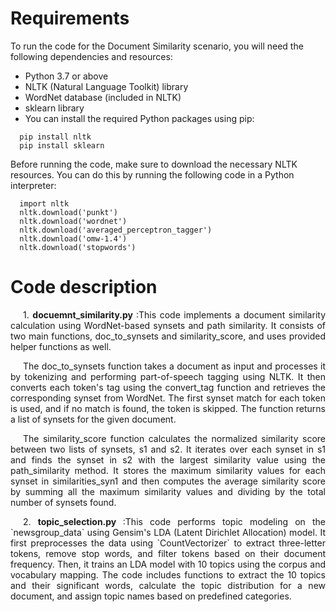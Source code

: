 # Requirements
To run the code for the Document Similarity scenario, you will need the following dependencies and resources:

* Python 3.7 or above
* NLTK (Natural Language Toolkit) library
* WordNet database (included in NLTK)
* sklearn library
* You can install the required Python packages using pip:

``` 
  pip install nltk 
  pip install sklearn

``` 
Before running the code, make sure to download the necessary NLTK resources. You can do this by running the following code in a Python interpreter:

``` 
  import nltk
  nltk.download('punkt')
  nltk.download('wordnet')
  nltk.download('averaged_perceptron_tagger')
  nltk.download('omw-1.4')
  nltk.download('stopwords')
```
# Code description

<div style="text-align: justify; text-indent: 20px;">
1.  <strong>docuemnt_similarity.py </strong> :This code implements a document similarity calculation using WordNet-based synsets and path similarity. It consists of two main functions, doc_to_synsets and similarity_score, and uses provided helper functions as well.

The doc_to_synsets function takes a document as input and processes it by tokenizing and performing part-of-speech tagging using NLTK. It then converts each token's tag using the convert_tag function and retrieves the corresponding synset from WordNet. The first synset match for each token is used, and if no match is found, the token is skipped. The function returns a list of synsets for the given document.

The similarity_score function calculates the normalized similarity score between two lists of synsets, s1 and s2. It iterates over each synset in s1 and finds the synset in s2 with the largest similarity value using the path_similarity method. It stores the maximum similarity values for each synset in similarities_syn1 and then computes the average similarity score by summing all the maximum similarity values and dividing by the total number of synsets found.
</div> 
<div style="text-align: justify; text-indent: 20px;">  
2.  <strong>topic_selection.py  </strong>:This code performs topic modeling on the `newsgroup_data` using Gensim's LDA (Latent Dirichlet Allocation) model. It first preprocesses the data using `CountVectorizer` to extract three-letter tokens, remove stop words, and filter tokens based on their document frequency. Then, it trains an LDA model with 10 topics using the corpus and vocabulary mapping. The code includes functions to extract the 10 topics and their significant words, calculate the topic distribution for a new document, and assign topic names based on predefined categories.
</div>  
